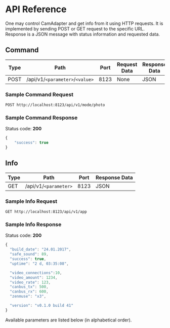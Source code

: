 API Reference
=============

One may control CamAdapter and get info from it using HTTP requests. It is implemented by sending POST or GET request to the specific URL. Response is a JSON message with status information and requested data.

Command
-------

Type | Path | Port | Request Data | Response Data
-----|------|------|--------------|--------------
POST | /api/v1/`<parameter>`/`<value>` | 8123 | None | JSON

### Sample Command Request

```http
POST http://localhost:8123/api/v1/mode/photo
```

### Sample Command Response

Status code: **200**

```javascript
{
    "success": true
}
```

Info
----

Type | Path |  Port | Response Data
-----|------|-------|-----
GET | /api/v1/`<parameter>` | 8123 | JSON

### Sample Info Request

```http
GET http://localhost:8123/api/v1/app
```

### Sample Info Response

Status code: **200**

```javascript
{
  "build_date": "24.01.2017",
  "safe_sound": 89,
  "success": true,
  "uptime": "2 d, 03:35:08",

  "video_connections":10,
  "video_amount": 1234,
  "video_rate": 123,
  "canbus_tx": 500,
  "canbus_rx": 600,
  "zenmuse": "x3",

  "version": "v0.1.0 build 41"
}
```

Available parameters are listed below (in alphabetical order).
